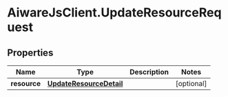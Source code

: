 # AiwareJsClient.UpdateResourceRequest

## Properties

Name | Type | Description | Notes
------------ | ------------- | ------------- | -------------
**resource** | [**UpdateResourceDetail**](UpdateResourceDetail.md) |  | [optional] 


